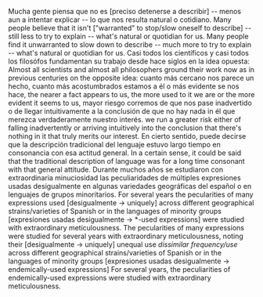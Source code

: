 Mucha gente piensa que no es [preciso detenerse a describir] -- menos aun a intentar explicar -- lo que nos resulta natural o cotidiano.
Many people believe that it isn't ["warranted" to stop/slow oneself to describe] -- still less to try to explain -- what's natural or quotidian for us.
Many people find it unwarranted to slow down to describe -- much more to try to explain -- what's natural or quotidian for us.
Casi todos los científicos y casi todos los filosófos fundamentan su trabajo desde hace siglos en la idea opuesta: 
Almost all scientists and almost all philosophers ground their work now as in previous centuries on the opposite idea: 
cuanto más cercano nos parece un hecho, cuanto más acostumbrados estamos a él o más evidente se nos hace,
the nearer a fact appears to us, the more used to it we are or the more evident it seems to us,
mayor riesgo corremos de que nos pase inadvertido o de llegar intuitivamente a la conclusión de que no hay nada in él que merezca verdaderamente nuestro interés.
we run a greater risk either of falling inadvertently or arriving intuitively into the conclusion that there's nothing in it that truly merits our interest.
En cierto sentido, puede decirse que la descripción tradicional del lenguaje estuvo largo tiempo en consonancia con esa actitud general.
In a certain sense, it could be said that the traditional description of language was for a long time consonant with that general attitude.
Durante muchos años se estudiaron con extraordinaria minuciosidad las peculiaridades de múltiples expresiones usadas desigualmente en algunas variedades geográficas del español o en lenguajes de grupos minoritarios.
For several years the pecularities of many expressions used [desigualmente → uniquely] across different geographical strains/varieties of Spanish or in the languages of minority groups [expresiones usadas desigualmente → *-used expressions] were studied with extraordinary meticulousness.
The pecularities of many expressions were studied for several years with extraordinary meticulousness, noting their [desigualmente → uniquely] unequal use *dissimilar frequency/use* across different geographical strains/varieties of Spanish or in the languages of minority groups [expresiones usadas desigualmente → endemically-used expressions]
For several years, the peculiarities of endemically-used expressions were studied with extraordinary meticulousness.
